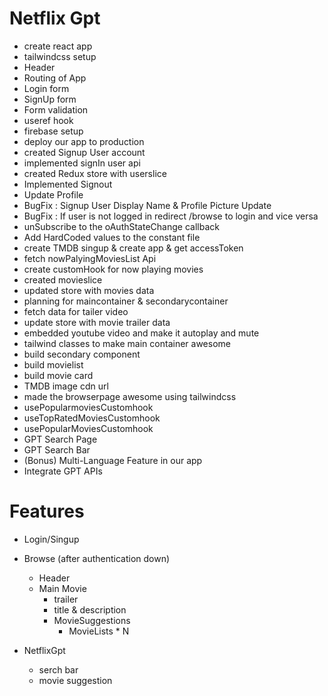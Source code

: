 # Netflix Gpt

- create react app
- tailwindcss setup
- Header
- Routing of App
- Login form
- SignUp form
- Form validation
- useref hook
- firebase setup
- deploy our app to production
- created Signup User account
- implemented signIn user api
- created Redux store with userslice
- Implemented Signout
- Update Profile
- BugFix : Signup User Display Name & Profile Picture Update
- BugFix : If user is not logged in redirect /browse to login and vice versa
- unSubscribe to the oAuthStateChange callback
- Add HardCoded values to the constant file
- create TMDB singup & create app & get accessToken
- fetch nowPalyingMoviesList Api
- create customHook for now playing movies
- created movieslice
- updated store with movies data
- planning for maincontainer & secondarycontainer
- fetch data for tailer video
- update store with movie trailer data
- embedded youtube video and make it autoplay and mute
- tailwind classes to make main container awesome
- build secondary component
- build movielist
- build movie card
- TMDB image cdn url
- made the browserpage awesome using tailwindcss
- usePopularmoviesCustomhook
- useTopRatedMoviesCustomhook
- usePopularMoviesCustomhook
- GPT Search Page
- GPT Search Bar
- (Bonus) Multi-Language Feature in our app
- Integrate GPT APIs

# Features

- Login/Singup
- Browse (after authentication down)

  - Header
  - Main Movie
    - trailer
    - title & description
    - MovieSuggestions
      - MovieLists \* N

- NetflixGpt
  - serch bar
  - movie suggestion

